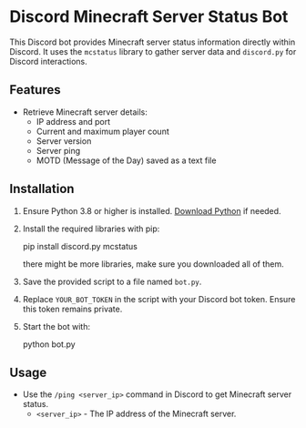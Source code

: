 # Discord Minecraft Server Status Bot

This Discord bot provides Minecraft server status information directly within Discord. It uses the `mcstatus` library to gather server data and `discord.py` for Discord interactions.

## Features

- Retrieve Minecraft server details:
  - IP address and port
  - Current and maximum player count
  - Server version
  - Server ping
  - MOTD (Message of the Day) saved as a text file

## Installation

1. Ensure Python 3.8 or higher is installed. [Download Python](https://www.python.org/downloads/) if needed.

2. Install the required libraries with pip:

    
    pip install discord.py mcstatus

   there might be more libraries, make sure you downloaded all of them.
    

4. Save the provided script to a file named `bot.py`.

5. Replace `YOUR_BOT_TOKEN` in the script with your Discord bot token. Ensure this token remains private.

6. Start the bot with:

    
    python bot.py
    

## Usage

- Use the `/ping <server_ip>` command in Discord to get Minecraft server status.
  - `<server_ip>` - The IP address of the Minecraft server.

